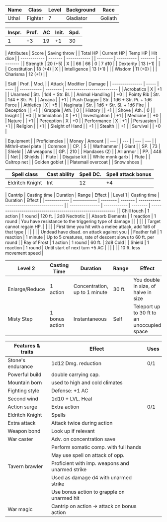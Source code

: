 | Name  | Class   | Level | Background | Race    |
| ----- | ------- | ----- | ---------- | ------- |
| Uthal | Fighter | 7     | Gladiator  | Goliath |

| Inspr. | Prof. | AC  | Init. | Spd. |
| ------ | ----- | --- | ----- | ---- |
| 1      | +3    | 19  | +1    | 30   |

| Attributes   | Score   | Saving throw |  | Total HP | Current HP | Temp HP | Hit dice |
| ------------ | ------- | ------------ |  | -------- | ---------- | ------- | -------- |
| Strength     | 20 (+5) | X            |  | 66       | 66         | 0       | 7 d10    |
| Dexterity    | 13 (+1) |              |
| Constitution | 18 (+4) | X            |
| Intelligence | 13 (+1) |              |
| Wisdom       | 11 (+0) |              |
| Charisma     | 12 (+1) |              |

| Skill           | Prof. | Mod. |  | Attack      | Modifier | Damage                     |
| --------------- | ----- | ---- |  | ----------- | -------- | -------------------------- |
| Acrobatics      | X     | +1   |  | Unarmed     | Str.     | 1d4 + Str. Bl.             |
| Animal Handling |       | +0   |  | Pointy Rib  | Str.     | 1d4 + Str. Pi.             |
| Arcana          |       | +1   |  | Push Dagger | Str.     | 1d6 + Str. Pi. + 1d6 Force |
| Athletics       | X     | +5   |  | Naginata    | Str.     | 1d6 + Str. Sl. + 1d6 Fire  |
| Deception       |       | +1   |  | Grapple     | Ath.     | 0                          |
| History         |       | +1   |  | Shove       | Ath.     | 0                          |
| Insight         |       | +0   |
| Intimidation    | X     | +1   |
| Investigation   |       | +1   |
| Medicine        |       | +0   |
| Nature          |       | +1   |
| Perception      | X     | +0   |
| Performance     | X     | +1   |
| Persuasion      |       | +1   |
| Religion        |       | +1   |
| Sleight of Hand |       | +1   |
| Stealth         |       | +1   |
| Survival        |       | +0   |

| Equipment           |  | Proficiencies |  | Money | Amount |
| --- |  | --- |  | --- | --- |
| Mithril-steel plate |  | Common        |  | CP.   | 5      |
| Warhammer           |  | Giant         |  | SP.   | 73     |
| Shield              |  | All weapons   |  | GP.   | 210    |
| Handaxes (2)        |  | All armor     |  | PP.   | 448    |
| Net                 |  | Shields       |
| Flute               |  | Disguise kit  |
| White monk garb     |  | Flute         |
| Caltrop net         |
| Golden goblet       |
| Platemail overcoat  |
| Snow shoes          |

| Spell class     | Cast ability | Spell DC. | Spell attack bonus |
| --------------- | ------------ | --------- | ------------------ |
| Eldritch Knight | Int          | 12        | +4                 |

| Cantrip      | Casting time | Duration | Range   | Effect                                   |  | Level 1         | Casting time | Duration | Effect                                                       |
| ------------ | ------------ | -------- | ------- | ---------------------------------------- |  | --------------- | ------------ | -------- | ------------------------------------------------------------ |
| Chill touch  | 1 action     | 1 round  | 120 ft. | 2d8 Nectrotic                            |  | Absorb Elements | 1 reaction   | 1 round  | You have resistance to the triggering type of damage         |
|              |              |          |         | Target cannot regain HP.                 |  |                 |              |          | First time you hit with a melee attack, add 1d6 of that type |
|              |              |          |         | Undead have disad. on attack against you |  | Feather fall    | 1 reaction   | 1 minute | Up to 5 creatures, rate of descent slows to 60 ft. per round |
| Ray of Frost | 1 action     | 1 round  | 60 ft.  | 2d8 Cold                                 |  | Shield          | 1 reaction   | 1 round  | Until start of next turn +5 AC                               |
|              |              |          |         | 10 ft. less movement speed               |

| Level 2        | Casting Time   | Duration                      | Range  | Effect                                      |
| -------------- | -------------- | ----------------------------- | ------ | ------------------------------------------- |
| Enlarge/Reduce | 1 action       | Concentration, up to 1 minute | 30 ft. | You double in size, of halve in size        |
| Misty Step     | 1 bonus action | Instantaneous                 | Self   | Teleport up to 30 ft to an unoccupied space |

| Features & traits | Effect                                          | Uses |
| ----------------- | ----------------------------------------------- | ---- |
| Stone's endurance | 1d12 Dmg. reduction                             | 0/1  |
| Powerful build    | double carrying cap.                            |      |
| Mountain born     | used to high and cold climates                  |      |
| Fighting style    | Defense: +1 AC                                  |      |
| Second wind       | 1d10 + LVL. Heal                                |      |
| Action surge      | Extra action                                    | 0/1  |
| Eldritch Knight   | Spells                                          |      |
| Extra attack      | Attack twice during action                      |      |
| Weapon bond       | Look up if relevant                             |      |
| War caster        | Adv. on concentration save                      |      |
|                   | Perform somatic comp. with full hands           |      |
|                   | May use spell on attack of opp.                 |      |
| Tavern brawler    | Proficient with imp. weapons and unarmed strike |      |
|                   | Used as damage d4 with unarmed strike           |      |
|                   | Use bonus action to grapple on unarmed hit      |      |
| War magic         | Cantrip on action -> attack on bonus action     |      |


